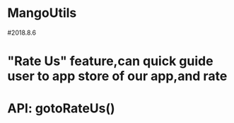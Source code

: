 # MangoUtils
#2018.8.6
#   "Rate Us" feature,can quick guide user to app store of our app,and rate
#    API: gotoRateUs()
